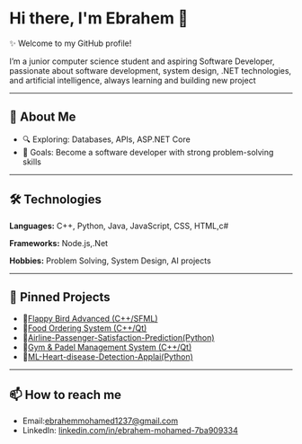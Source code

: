 # Hi there, I'm Ebrahem 👋

✨ Welcome to my GitHub profile!

I’m a junior computer science student and aspiring Software Developer, passionate about software development, system design, .NET technologies, and artificial intelligence, always learning and building new project

---

## 🚀 About Me
- 🔍 Exploring: Databases, APIs, ASP.NET Core 
- 🎯 Goals: Become a software developer with strong problem-solving skills  

---

## 🛠️ Technologies
**Languages:** C++, Python, Java, JavaScript, CSS, HTML,c# 

**Frameworks:** Node.js,.Net 

**Hobbies:** Problem Solving, System Design, AI projects  

---

## 📌 Pinned Projects
- 🔹[Flappy Bird Advanced (C++/SFML)](https://github.com/EbrahemMohamedd/Flappy-Bird)
- 🔹[Food Ordering System (C++/Qt)](link_here)
- 🔹[Airline-Passenger-Satisfaction-Prediction(Python)](https://github.com/EbrahemMohamedd/Airline-Passenger-Satisfaction-Prediction)
- 🔹[Gym & Padel Management System (C++/Qt)](link_here)
- 🔹[ML-Heart-disease-Detection-Applai(Python)](https://github.com/EbrahemMohamedd/ML-Heart-disease-Detection-Applai)
---

## 📫 How to reach me
- Email:ebrahemmohamed1237@gmail.com 
- LinkedIn: [linkedin.com/in/ebrahem-mohamed-7ba909334](https://www.linkedin.com/in/ebrahem-mohamed-7ba909334/) 
